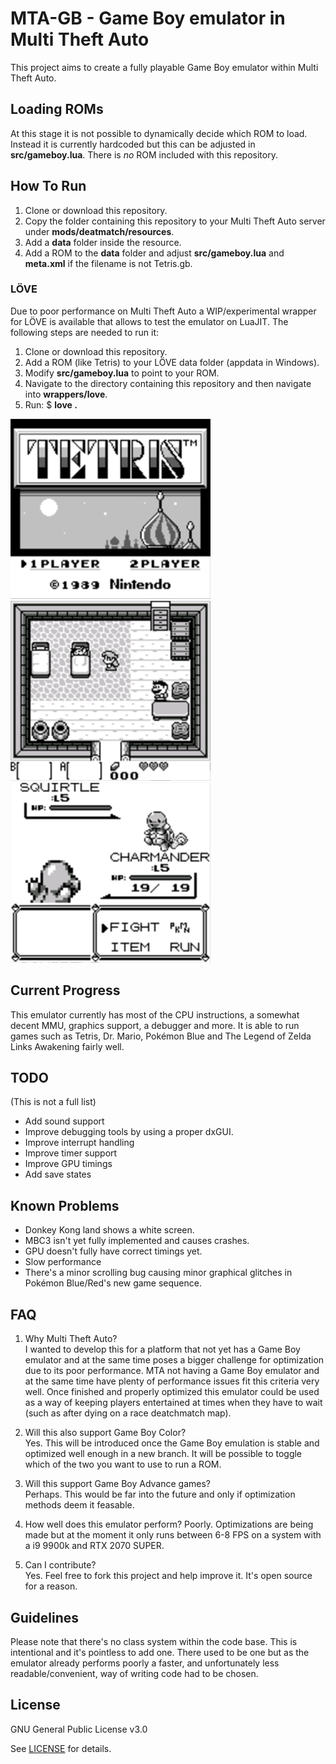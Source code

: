 # MTA-GB - Game Boy emulator in Multi Theft Auto
This project aims to create a fully playable Game Boy emulator within Multi Theft Auto.

## Loading ROMs
At this stage it is not possible to dynamically decide which ROM to load. Instead it is currently hardcoded but this can be adjusted in **src/gameboy.lua**. There is _no_ ROM included with this repository.

## How To Run
1. Clone or download this repository.
2. Copy the folder containing this repository to your Multi Theft Auto server under **mods/deatmatch/resources**.
3. Add a **data** folder inside the resource.
4. Add a ROM to the **data** folder and adjust **src/gameboy.lua** and **meta.xml** if the filename is not Tetris.gb.

### LÖVE
Due to poor performance on Multi Theft Auto a WIP/experimental wrapper for LÖVE is available that allows to test the emulator on LuaJIT. The following steps are needed to run it:
1. Clone or download this repository.
2. Add a ROM (like Tetris) to your LÖVE data folder (appdata in Windows).
3. Modify **src/gameboy.lua** to point to your ROM.
4. Navigate to the directory containing this repository and then navigate into **wrappers/love**.
5. Run: $ **love .**

![Tetris](/images/tetris.png)
![The Legend of Zelda Link's Awakening](/images/zelda.png)
![Pokémon Blue](/images/pokemon.png)

## Current Progress
This emulator currently has most of the CPU instructions, a somewhat decent MMU, graphics support, a debugger and more. It is able to run games such as Tetris, Dr. Mario, Pokémon Blue and The Legend of Zelda Links Awakening fairly well.

## TODO
(This is not a full list)
- Add sound support
- Improve debugging tools by using a proper dxGUI.
- Improve interrupt handling
- Improve timer support
- Improve GPU timings
- Add save states

## Known Problems
- Donkey Kong land shows a white screen.
- MBC3 isn't yet fully implemented and causes crashes.
- GPU doesn't fully have correct timings yet.
- Slow performance
- There's a minor scrolling bug causing minor graphical glitches in Pokémon Blue/Red's new game sequence.

## FAQ
1. Why Multi Theft Auto?    
   I wanted to develop this for a platform that not yet has a Game Boy emulator and at the same time poses a bigger challenge for optimization due to its poor performance. MTA not having a Game Boy emulator and at the same time have plenty of performance issues fit this criteria very well. Once finished and properly optimized this emulator could be used as a way of keeping players entertained at times when they have to wait (such as after dying on a race deatchmatch map).

2. Will this also support Game Boy Color?    
   Yes. This will be introduced once the Game Boy emulation is stable and optimized well enough in a new branch. It will be possible to toggle which of the two you want to use to run a ROM.
   
3. Will this support Game Boy Advance games?    
   Perhaps. This would be far into the future and only if optimization methods deem it feasable.
   
4. How well does this emulator perform?
   Poorly. Optimizations are being made but at the moment it only runs between 6-8 FPS on a system with a i9 9900k and RTX 2070 SUPER.

5. Can I contribute?    
   Yes. Feel free to fork this project and help improve it. It's open source for a reason.

## Guidelines
Please note that there's no class system within the code base. This is intentional and it's pointless to add one. There used to be one but as the emulator already performs poorly a faster, and unfortunately less readable/convenient, way of writing code had to be chosen.

## License
GNU General Public License v3.0

See [LICENSE](LICENSE) for details.
